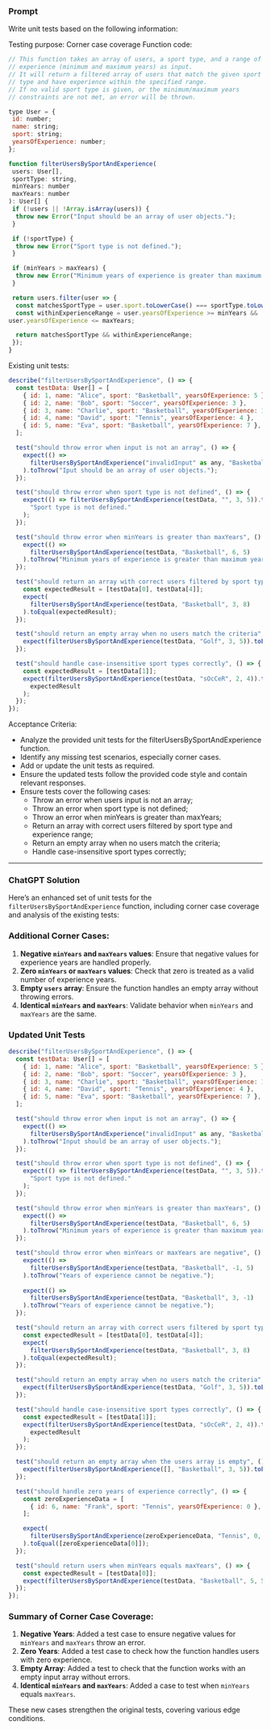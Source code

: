 ### Prompt

Write unit tests based on the following information:

Testing purpose: Corner case coverage
Function code:
```js
// This function takes an array of users, a sport type, and a range of
// experience (minimum and maximum years) as input.
// It will return a filtered array of users that match the given sport
// type and have experience within the specified range.
// If no valid sport type is given, or the minimum/maximum years
// constraints are not met, an error will be thrown.

type User = {
 id: number;
 name: string;
 sport: string;
 yearsOfExperience: number;
};

function filterUsersBySportAndExperience(
 users: User[],
 sportType: string,
 minYears: number
 maxYears: number
): User[] {
 if (!users || !Array.isArray(users)) {
  throw new Error("Input should be an array of user objects.");
 }

 if (!sportType) {
  throw new Error("Sport type is not defined.");
 }

 if (minYears > maxYears) {
  throw new Error("Minimum years of experience is greater than maximum years.");
 }

 return users.filter(user => {
  const matchesSportType = user.sport.toLowerCase() === sportType.toLowerCase();
  const withinExperienceRange = user.yearsOfExperience >= minYears &&
user.yearsOfExperience <= maxYears;

  return matchesSportType && withinExperienceRange;
 });
}
```

Existing unit tests:
```js
describe("filterUsersBySportAndExperience", () => {
  const testData: User[] = [
    { id: 1, name: "Alice", sport: "Basketball", yearsOfExperience: 5 },
    { id: 2, name: "Bob", sport: "Soccer", yearsOfExperience: 3 },
    { id: 3, name: "Charlie", sport: "Basketball", yearsOfExperience: 1 },
    { id: 4, name: "David", sport: "Tennis", yearsOfExperience: 4 },
    { id: 5, name: "Eva", sport: "Basketball", yearsOfExperience: 7 },
  ];

  test("should throw error when input is not an array", () => {
    expect(() =>
      filterUsersBySportAndExperience("invalidInput" as any, "Basketball", 3, 5)
    ).toThrow("Iput should be an array of user objects.");
  });

  test("should throw error when sport type is not defined", () => {
    expect(() => filterUsersBySportAndExperience(testData, "", 3, 5)).toThrow(
      "Sport type is not defined."
    );
  });

  test("should throw error when minYears is greater than maxYears", () => {
    expect(() =>
      filterUsersBySportAndExperience(testData, "Basketball", 6, 5)
    ).toThrow("Minimum years of experience is greater than maximum years.");
  });

  test("should return an array with correct users filtered by sport type and experience range", () => {
    const expectedResult = [testData[0], testData[4]];
    expect(
      filterUsersBySportAndExperience(testData, "Basketball", 3, 8)
    ).toEqual(expectedResult);
  });

  test("should return an empty array when no users match the criteria", () => {
    expect(filterUsersBySportAndExperience(testData, "Golf", 3, 5)).toEqual([]);
  });

  test("should handle case-insensitive sport types correctly", () => {
    const expectedResult = [testData[1]];
    expect(filterUsersBySportAndExperience(testData, "sOcCeR", 2, 4)).toEqual(
      expectedResult
    );
  });
});
```

Acceptance Criteria:

- Analyze the provided unit tests for the filterUsersBySportAndExperience function.
- Identify any missing test scenarios, especially corner cases.
- Add or update the unit tests as required.
- Ensure the updated tests follow the provided code style and contain relevant responses.
- Ensure tests cover the following cases:
    - Throw an error when users input is not an array;
    - Throw an error when sport type is not defined;
    - Throw an error when minYears is greater than maxYears;
    - Return an array with correct users filtered by sport type and experience range;
    - Return an empty array when no users match the criteria;
    - Handle case-insensitive sport types correctly;

---

### ChatGPT Solution

Here’s an enhanced set of unit tests for the `filterUsersBySportAndExperience` function, including corner case coverage and analysis of the existing tests:

### Additional Corner Cases:
1. **Negative `minYears` and `maxYears` values**: Ensure that negative values for experience years are handled properly.
2. **Zero `minYears` or `maxYears` values**: Check that zero is treated as a valid number of experience years.
3. **Empty `users` array**: Ensure the function handles an empty array without throwing errors.
4. **Identical `minYears` and `maxYears`**: Validate behavior when `minYears` and `maxYears` are the same.

### Updated Unit Tests

```javascript
describe("filterUsersBySportAndExperience", () => {
  const testData: User[] = [
    { id: 1, name: "Alice", sport: "Basketball", yearsOfExperience: 5 },
    { id: 2, name: "Bob", sport: "Soccer", yearsOfExperience: 3 },
    { id: 3, name: "Charlie", sport: "Basketball", yearsOfExperience: 1 },
    { id: 4, name: "David", sport: "Tennis", yearsOfExperience: 4 },
    { id: 5, name: "Eva", sport: "Basketball", yearsOfExperience: 7 },
  ];

  test("should throw error when input is not an array", () => {
    expect(() =>
      filterUsersBySportAndExperience("invalidInput" as any, "Basketball", 3, 5)
    ).toThrow("Input should be an array of user objects.");
  });

  test("should throw error when sport type is not defined", () => {
    expect(() => filterUsersBySportAndExperience(testData, "", 3, 5)).toThrow(
      "Sport type is not defined."
    );
  });

  test("should throw error when minYears is greater than maxYears", () => {
    expect(() =>
      filterUsersBySportAndExperience(testData, "Basketball", 6, 5)
    ).toThrow("Minimum years of experience is greater than maximum years.");
  });

  test("should throw error when minYears or maxYears are negative", () => {
    expect(() =>
      filterUsersBySportAndExperience(testData, "Basketball", -1, 5)
    ).toThrow("Years of experience cannot be negative.");
    
    expect(() =>
      filterUsersBySportAndExperience(testData, "Basketball", 3, -1)
    ).toThrow("Years of experience cannot be negative.");
  });

  test("should return an array with correct users filtered by sport type and experience range", () => {
    const expectedResult = [testData[0], testData[4]];
    expect(
      filterUsersBySportAndExperience(testData, "Basketball", 3, 8)
    ).toEqual(expectedResult);
  });

  test("should return an empty array when no users match the criteria", () => {
    expect(filterUsersBySportAndExperience(testData, "Golf", 3, 5)).toEqual([]);
  });

  test("should handle case-insensitive sport types correctly", () => {
    const expectedResult = [testData[1]];
    expect(filterUsersBySportAndExperience(testData, "sOcCeR", 2, 4)).toEqual(
      expectedResult
    );
  });

  test("should return an empty array when the users array is empty", () => {
    expect(filterUsersBySportAndExperience([], "Basketball", 3, 5)).toEqual([]);
  });

  test("should handle zero years of experience correctly", () => {
    const zeroExperienceData = [
      { id: 6, name: "Frank", sport: "Tennis", yearsOfExperience: 0 },
    ];

    expect(
      filterUsersBySportAndExperience(zeroExperienceData, "Tennis", 0, 1)
    ).toEqual([zeroExperienceData[0]]);
  });

  test("should return users when minYears equals maxYears", () => {
    const expectedResult = [testData[0]];
    expect(filterUsersBySportAndExperience(testData, "Basketball", 5, 5)).toEqual(expectedResult);
  });
});
```

### Summary of Corner Case Coverage:
1. **Negative Years**: Added a test case to ensure negative values for `minYears` and `maxYears` throw an error.
2. **Zero Years**: Added a test case to check how the function handles users with zero experience.
3. **Empty Array**: Added a test to check that the function works with an empty input array without errors.
4. **Identical `minYears` and `maxYears`**: Added a case to test when `minYears` equals `maxYears`.

These new cases strengthen the original tests, covering various edge conditions.